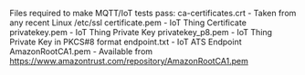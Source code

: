 Files required to make MQTT/IoT tests pass:
ca-certificates.crt - Taken from any recent Linux /etc/ssl
certificate.pem - IoT Thing Certificate
privatekey.pem - IoT Thing Private Key
privatekey_p8.pem - IoT Thing Private Key in PKCS#8 format
endpoint.txt - IoT ATS Endpoint
AmazonRootCA1.pem - Available from https://www.amazontrust.com/repository/AmazonRootCA1.pem
